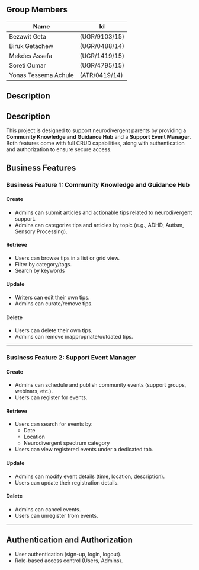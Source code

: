 ## Group Members

| Name | Id |
|-----|-----|
| Bezawit Geta        | (UGR/9103/15) | 
| Biruk Getachew      | (UGR/0488/14) | 
| Mekdes Assefa       | (UGR/1419/15) | 
| Soreti Oumar        | (UGR/4795/15) | 
| Yonas Tessema Achule| (ATR/0419/14) | 

## Description
## Description
This project is designed to support neurodivergent parents by providing a **Community Knowledge and Guidance Hub** and a **Support Event Manager**. Both features come with full CRUD capabilities, along with authentication and authorization to ensure secure access.


## Business Features

### Business Feature 1: Community Knowledge and Guidance Hub
#### Create
- Admins can submit articles and actionable tips related to neurodivergent support.
- Admins can categorize tips and articles by topic (e.g., ADHD, Autism, Sensory Processing).

#### Retrieve
- Users can browse tips in a list or grid view.
- Filter by category/tags.
- Search by keywords

#### Update
- Writers can edit their own tips.
- Admins can curate/remove tips.

#### Delete
- Users can delete their own tips.
- Admins can remove inappropriate/outdated tips.

---

### Business Feature 2: Support Event Manager
#### Create
- Admins can schedule and publish community events (support groups, webinars, etc.).
- Users can register for events.

#### Retrieve
- Users can search for events by:
  - Date
  - Location
  - Neurodivergent spectrum category
- Users can view registered events under a dedicated tab.

#### Update
- Admins can modify event details (time, location, description).
- Users can update their registration details.

#### Delete
- Admins can cancel events.
- Users can unregister from events.

---

## Authentication and Authorization
- User authentication (sign-up, login, logout).
- Role-based access control (Users, Admins).



